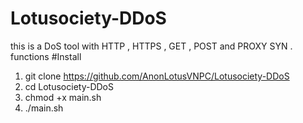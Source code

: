 # Lotusociety-DDoS
this is a DoS tool with HTTP , HTTPS , GET , POST and PROXY SYN . functions
#Install 
1. git clone https://github.com/AnonLotusVNPC/Lotusociety-DDoS
2. cd Lotusociety-DDoS
3. chmod +x main.sh
4. ./main.sh

